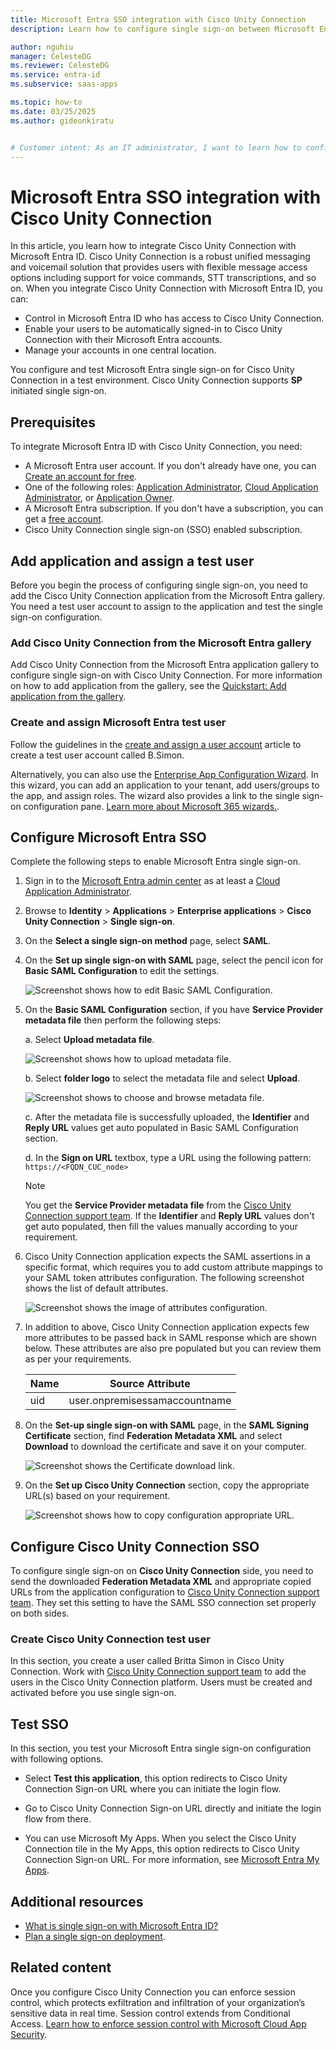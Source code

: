 ```yaml
---
title: Microsoft Entra SSO integration with Cisco Unity Connection
description: Learn how to configure single sign-on between Microsoft Entra ID and Cisco Unity Connection.

author: nguhiu
manager: CelesteDG
ms.reviewer: CelesteDG
ms.service: entra-id
ms.subservice: saas-apps

ms.topic: how-to
ms.date: 03/25/2025
ms.author: gideonkiratu


# Customer intent: As an IT administrator, I want to learn how to configure single sign-on between Microsoft Entra ID and Cisco Unity Connection so that I can control who has access to Cisco Unity Connection, enable automatic sign-in with Microsoft Entra accounts, and manage my accounts in one central location.
---
```


# Microsoft Entra SSO integration with Cisco Unity Connection

In this article, you learn how to integrate Cisco Unity Connection with Microsoft Entra ID. Cisco Unity Connection is a robust unified messaging and voicemail solution that provides users with flexible message access options including support for voice commands, STT transcriptions, and so on. When you integrate Cisco Unity Connection with Microsoft Entra ID, you can:

* Control in Microsoft Entra ID who has access to Cisco Unity Connection.
* Enable your users to be automatically signed-in to Cisco Unity Connection with their Microsoft Entra accounts.
* Manage your accounts in one central location.

You configure and test Microsoft Entra single sign-on for Cisco Unity Connection in a test environment. Cisco Unity Connection supports **SP** initiated single sign-on.

## Prerequisites

To integrate Microsoft Entra ID with Cisco Unity Connection, you need:

* A Microsoft Entra user account. If you don't already have one, you can [Create an account for free](https://azure.microsoft.com/free/?WT.mc_id=A261C142F).
* One of the following roles: [Application Administrator](/entra/identity/role-based-access-control/permissions-reference#application-administrator), [Cloud Application Administrator](/entra/identity/role-based-access-control/permissions-reference#cloud-application-administrator), or [Application Owner](/entra/fundamentals/users-default-permissions#owned-enterprise-applications).
* A Microsoft Entra subscription. If you don't have a subscription, you can get a [free account](https://azure.microsoft.com/free/).
* Cisco Unity Connection single sign-on (SSO) enabled subscription.

## Add application and assign a test user

Before you begin the process of configuring single sign-on, you need to add the Cisco Unity Connection application from the Microsoft Entra gallery. You need a test user account to assign to the application and test the single sign-on configuration.

<a name='add-cisco-unity-connection-from-the-azure-ad-gallery'></a>

### Add Cisco Unity Connection from the Microsoft Entra gallery

Add Cisco Unity Connection from the Microsoft Entra application gallery to configure single sign-on with Cisco Unity Connection. For more information on how to add application from the gallery, see the [Quickstart: Add application from the gallery](~/identity/enterprise-apps/add-application-portal.md).

<a name='create-and-assign-azure-ad-test-user'></a>

### Create and assign Microsoft Entra test user

Follow the guidelines in the [create and assign a user account](~/identity/enterprise-apps/add-application-portal-assign-users.md) article to create a test user account called B.Simon.

Alternatively, you can also use the [Enterprise App Configuration Wizard](https://portal.office.com/AdminPortal/home?Q=Docs#/azureadappintegration). In this wizard, you can add an application to your tenant, add users/groups to the app, and assign roles. The wizard also provides a link to the single sign-on configuration pane. [Learn more about Microsoft 365 wizards.](/microsoft-365/admin/misc/azure-ad-setup-guides). 

<a name='configure-azure-ad-sso'></a>

## Configure Microsoft Entra SSO

Complete the following steps to enable Microsoft Entra single sign-on.

1. Sign in to the [Microsoft Entra admin center](https://entra.microsoft.com) as at least a [Cloud Application Administrator](~/identity/role-based-access-control/permissions-reference.md#cloud-application-administrator).
1. Browse to **Identity** > **Applications** > **Enterprise applications** > **Cisco Unity Connection** > **Single sign-on**.
1. On the **Select a single sign-on method** page, select **SAML**.
1. On the **Set up single sign-on with SAML** page, select the pencil icon for **Basic SAML Configuration** to edit the settings.

   ![Screenshot shows how to edit Basic SAML Configuration.](common/edit-urls.png "Basic Configuration")

1. On the **Basic SAML Configuration** section, if you have **Service Provider metadata file** then perform the following steps:

	a. Select **Upload metadata file**.

    ![Screenshot shows how to upload metadata file.](common/upload-metadata.png "File")

	b. Select **folder logo** to select the metadata file and select **Upload**.

	![Screenshot shows to choose and browse metadata file.](common/browse-upload-metadata.png "Folder")

	c. After the metadata file is successfully uploaded, the **Identifier** and **Reply URL** values get auto populated in Basic SAML Configuration section.

	d. In the **Sign on URL** textbox, type a URL using the following pattern:
	`https://<FQDN_CUC_node>`

	> [!Note]
	> You get the **Service Provider metadata file** from the [Cisco Unity Connection support team](mailto:unity-tme@cisco.com). If the **Identifier** and **Reply URL** values don't get auto populated, then fill the values manually according to your requirement.

1. Cisco Unity Connection application expects the SAML assertions in a specific format, which requires you to add custom attribute mappings to your SAML token attributes configuration. The following screenshot shows the list of default attributes.

	![Screenshot shows the image of attributes configuration.](common/default-attributes.png "Image")

1. In addition to above, Cisco Unity Connection application expects few more attributes to be passed back in SAML response which are shown below. These attributes are also pre populated but you can review them as per your requirements.

	| Name |  Source Attribute|
	| ---------------|  --------- |
	| uid | user.onpremisessamaccountname |

1. On the **Set-up single sign-on with SAML** page, in the **SAML Signing Certificate** section, find **Federation Metadata XML** and select **Download** to download the certificate and save it on your computer.

    ![Screenshot shows the Certificate download link.](common/metadataxml.png "Certificate")

1. On the **Set up Cisco Unity Connection** section, copy the appropriate URL(s) based on your requirement.

	![Screenshot shows how to copy configuration appropriate URL.](common/copy-configuration-urls.png "Metadata")

## Configure Cisco Unity Connection SSO

To configure single sign-on on **Cisco Unity Connection** side, you need to send the downloaded **Federation Metadata XML** and appropriate copied URLs from the application configuration to [Cisco Unity Connection support team](mailto:unity-tme@cisco.com). They set this setting to have the SAML SSO connection set properly on both sides.

### Create Cisco Unity Connection test user

In this section, you create a user called Britta Simon in Cisco Unity Connection. Work with [Cisco Unity Connection support team](mailto:unity-tme@cisco.com) to add the users in the Cisco Unity Connection platform. Users must be created and activated before you use single sign-on.

## Test SSO 

In this section, you test your Microsoft Entra single sign-on configuration with following options. 

* Select **Test this application**, this option redirects to Cisco Unity Connection Sign-on URL where you can initiate the login flow. 

* Go to Cisco Unity Connection Sign-on URL directly and initiate the login flow from there.

* You can use Microsoft My Apps. When you select the Cisco Unity Connection tile in the My Apps, this option redirects to Cisco Unity Connection Sign-on URL. For more information, see [Microsoft Entra My Apps](/azure/active-directory/manage-apps/end-user-experiences#azure-ad-my-apps).

## Additional resources

* [What is single sign-on with Microsoft Entra ID?](~/identity/enterprise-apps/what-is-single-sign-on.md)
* [Plan a single sign-on deployment](~/identity/enterprise-apps/plan-sso-deployment.md).

## Related content

Once you configure Cisco Unity Connection you can enforce session control, which protects exfiltration and infiltration of your organization’s sensitive data in real time. Session control extends from Conditional Access. [Learn how to enforce session control with Microsoft Cloud App Security](/cloud-app-security/proxy-deployment-aad).
